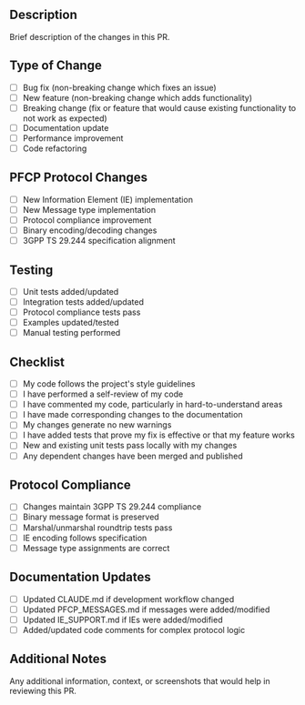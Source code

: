 ## Description
Brief description of the changes in this PR.

## Type of Change
- [ ] Bug fix (non-breaking change which fixes an issue)
- [ ] New feature (non-breaking change which adds functionality)
- [ ] Breaking change (fix or feature that would cause existing functionality to not work as expected)
- [ ] Documentation update
- [ ] Performance improvement
- [ ] Code refactoring

## PFCP Protocol Changes
- [ ] New Information Element (IE) implementation
- [ ] New Message type implementation
- [ ] Protocol compliance improvement
- [ ] Binary encoding/decoding changes
- [ ] 3GPP TS 29.244 specification alignment

## Testing
- [ ] Unit tests added/updated
- [ ] Integration tests added/updated
- [ ] Protocol compliance tests pass
- [ ] Examples updated/tested
- [ ] Manual testing performed

## Checklist
- [ ] My code follows the project's style guidelines
- [ ] I have performed a self-review of my code
- [ ] I have commented my code, particularly in hard-to-understand areas
- [ ] I have made corresponding changes to the documentation
- [ ] My changes generate no new warnings
- [ ] I have added tests that prove my fix is effective or that my feature works
- [ ] New and existing unit tests pass locally with my changes
- [ ] Any dependent changes have been merged and published

## Protocol Compliance
- [ ] Changes maintain 3GPP TS 29.244 compliance
- [ ] Binary message format is preserved
- [ ] Marshal/unmarshal roundtrip tests pass
- [ ] IE encoding follows specification
- [ ] Message type assignments are correct

## Documentation Updates
- [ ] Updated CLAUDE.md if development workflow changed
- [ ] Updated PFCP_MESSAGES.md if messages were added/modified
- [ ] Updated IE_SUPPORT.md if IEs were added/modified
- [ ] Added/updated code comments for complex protocol logic

## Additional Notes
Any additional information, context, or screenshots that would help in reviewing this PR.